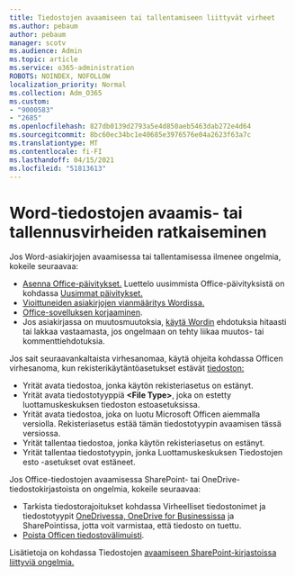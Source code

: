 ```yaml
---
title: Tiedostojen avaamiseen tai tallentamiseen liittyvät virheet
ms.author: pebaum
author: pebaum
manager: scotv
ms.audience: Admin
ms.topic: article
ms.service: o365-administration
ROBOTS: NOINDEX, NOFOLLOW
localization_priority: Normal
ms.collection: Adm_O365
ms.custom:
- "9000583"
- "2685"
ms.openlocfilehash: 827db0139d2793a5e4d850aeb5463dab272e4d64
ms.sourcegitcommit: 8bc60ec34bc1e40685e3976576e04a2623f63a7c
ms.translationtype: MT
ms.contentlocale: fi-FI
ms.lasthandoff: 04/15/2021
ms.locfileid: "51813613"
---
```

# <a name="resolve-errors-opening-or-saving-word-files"></a>Word-tiedostojen avaamis- tai tallennusvirheiden ratkaiseminen

Jos Word-asiakirjojen avaamisessa tai tallentamisessa ilmenee ongelmia, kokeile seuraavaa:

- [Asenna Office-päivitykset.](https://support.office.com/article/2ab296f3-7f03-43a2-8e50-46de917611c5) Luettelo uusimmista Office-päivityksistä on kohdassa [Uusimmat päivitykset.](https://docs.microsoft.com/officeupdates/office-updates-msi)
- [Vioittuneiden asiakirjojen vianmääritys Wordissa.](https://docs.microsoft.com/office/troubleshoot/word/damaged-documents-in-word)
- [Office-sovelluksen korjaaminen](https://support.office.com/Article/Repair-an-Office-application-7821d4b6-7c1d-4205-aa0e-a6b40c5bb88b).
- Jos asiakirjassa on muutosmuutoksia, [käytä Wordin](https://docs.microsoft.com/office/troubleshoot/word/word-stops-responding) ehdotuksia hitaasti tai lakkaa vastaamasta, jos ongelmaan on tehty liikaa muutos- tai kommenttiehdotuksia.

Jos sait seuraavankaltaista virhesanomaa, käytä ohjeita kohdassa Officen virhesanoma, kun rekisterikäytäntöasetukset estävät [tiedoston:](https://docs.microsoft.com/office/troubleshoot/settings/file-blocked-in-office)

- Yrität avata tiedostoa, jonka käytön rekisteriasetus on estänyt.
- Yrität avata tiedostotyyppiä **\<File Type\>**, joka on estetty luottamuskeskuksen tiedoston estoasetuksissa.
- Yrität avata tiedostoa, joka on luotu Microsoft Officen aiemmalla versiolla. Rekisteriasetus estää tämän tiedostotyypin avaamisen tässä versiossa.
- Yrität tallentaa tiedostoa, jonka käytön rekisteriasetus on estänyt.
- Yrität tallentaa tiedostotyypin, jonka Luottamuskeskuksen Tiedostojen esto -asetukset ovat estäneet.

Jos Office-tiedostojen avaamisessa SharePoint- tai OneDrive-tiedostokirjastoista on ongelmia, kokeile seuraavaa:

- Tarkista tiedostorajoitukset kohdassa Virheelliset tiedostonimet ja tiedostotyypit [OneDrivessa, OneDrive for Businessissa](https://support.office.com/article/64883a5d-228e-48f5-b3d2-eb39e07630fa) ja SharePointissa, jotta voit varmistaa, että tiedosto on tuettu. 
- [Poista Officen tiedostovälimuisti](https://support.office.com/article/b1d3765e-d71b-4bb8-99ca-acd22c42995d
). 

Lisätietoja on kohdassa Tiedostojen [avaamiseen SharePoint-kirjastoissa liittyviä ongelmia.](https://support.office.com/article/31329fa1-4ad0-47fc-95d8-bb0c5b12a536)